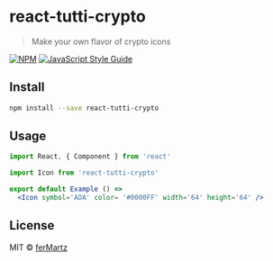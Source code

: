 # react-tutti-crypto

> Make your own flavor of crypto icons

[![NPM](https://img.shields.io/npm/v/react-tutti-crypto.svg)](https://www.npmjs.com/package/react-tutti-crypto) [![JavaScript Style Guide](https://img.shields.io/badge/code_style-standard-brightgreen.svg)](https://standardjs.com)

## Install

```bash
npm install --save react-tutti-crypto
```

## Usage

```jsx
import React, { Component } from 'react'

import Icon from 'react-tutti-crypto'

export default Example () =>
  <Icon symbol='ADA' color= '#0000FF' width='64' height='64' />
```

## License

MIT © [ferMartz](https://github.com/ferMartz)
